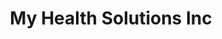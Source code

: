 ---
title: "My Health Solutions Inc"
url: /hialeah/my-health-solutions-inc/
shop: medical supply
---